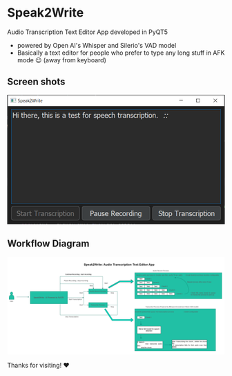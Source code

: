 # Speak2Write
Audio Transcription Text Editor App developed in PyQT5
- powered by Open AI's Whisper  and Silerio's VAD model
- Basically a text editor for people who prefer to type any long stuff in AFK mode 😉 (away from keyboard) 


## Screen shots 

![Work flow](https://github.com/praveenRI007/Speak2Write/blob/main/Capture.png)


## Workflow Diagram

![Work flow](https://github.com/praveenRI007/Speak2Write/blob/main/Speak2Write.png)


Thanks for visiting! ❤️
